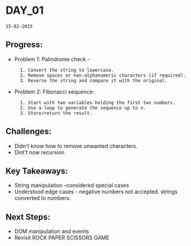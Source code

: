 # DAY_01

 `15-02-2025`

## Progress:
* Problem 1: Palindrome check  - 

        1. Convert the string to lowercase.
        2. Remove spaces or non-alphanumeric characters (if required).
        3. Reverse the string and compare it with the original.
* Problem 2: Fibonacci sequence:

        1. Start with two variables holding the first two numbers.
        2. Use a loop to generate the sequence up to n.
        3. Store/return the result.
        
        

## Challenges:
*   Didn't know how to remove unwanted characters. 
*   Dint't now recursion
## Key Takeaways:
* String manipulation -considered special cases
* Understood edge cases - negative numbers not accepted. strings converted to numbers.

## Next Steps:
*   DOM manipulation and events
*   Revisit ROCK PAPER SCISSORS GAME
